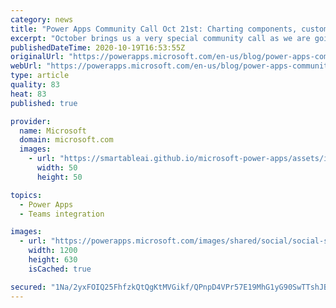 ```yaml
---
category: news
title: "Power Apps Community Call Oct 21st: Charting components, custom apps in Teams and an enhanced SharePoint web part"
excerpt: "October brings us a very special community call as we are going to unveil /announce a new community offering from Canviz.\r\nCanviz has been working on Power Apps charting components for much of 2019 and have graciously decided to give them to the community. This component will include nine of the most"
publishedDateTime: 2020-10-19T16:53:55Z
originalUrl: "https://powerapps.microsoft.com/en-us/blog/power-apps-community-call-oct-21st-charting-components-custom-apps-in-teams-and-an-enhanced-sharepoint-web-part/"
webUrl: "https://powerapps.microsoft.com/en-us/blog/power-apps-community-call-oct-21st-charting-components-custom-apps-in-teams-and-an-enhanced-sharepoint-web-part/"
type: article
quality: 83
heat: 83
published: true

provider:
  name: Microsoft
  domain: microsoft.com
  images:
    - url: "https://smartableai.github.io/microsoft-power-apps/assets/images/organizations/microsoft.com-50x50.jpg"
      width: 50
      height: 50

topics:
  - Power Apps
  - Teams integration

images:
  - url: "https://powerapps.microsoft.com/images/shared/social/social-share-post-ignite.png"
    width: 1200
    height: 630
    isCached: true

secured: "1Na/2yxFOIQ25FhfzkQtQgKtMVGikf/QPnpD4VPr57E19MhG1yG90SwTTshJB7taHNddD5hmW52keUo29hvVlrfCCPc5jDPKZ9rxDwAEGP+6zqBkAiCcRWbcQpA884vYhN5rZYNrs4zPFhSsqwFmDIz6E/sHrKdh579qbdhJgz6ivlyie4PA/fS0n4rrIG2jT3g0kWPqo8io39jxLqCPLPKIb62DRr5IHjEiWvo2GPOq97hyvZq194ltL5+O99S79M11CYpJJjEfkd8V6WMLEfd6O4htyuR5EJv2w16bKn0kdc5RK3CLpxG5f0EkGlU4P8OI3lB7zPf/79kiegWMhYcqtJR462plbkJa05X6OG8=;EoXhONJjjLApi8pt77x85Q=="
---
```


